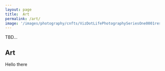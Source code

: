 ```yaml
---
layout: page
title:  Art
permalink: /art/
image: '/images/photography/cnfts/VizDotLifePhotographySeriesOne0001resized_25.jpg'
---
```

TBD...

## Art
Hello there
